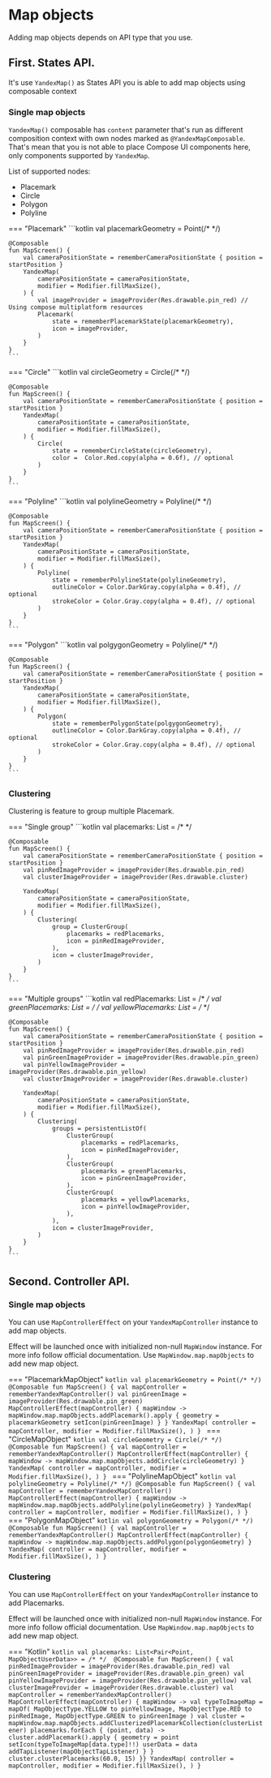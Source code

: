 # Map objects

Adding map objects depends on API type that you use.

## First. States API.

It's use `YandexMap()` as States API you is able to add map objects using composable context

### Single map objects

`YandexMap()` composable has `content` parameter that's run as different composition context 
with own nodes marked as `@YandexMapComposable`. That's mean that you is not able to place Compose UI
components here, only components supported by `YandexMap`.

List of supported nodes:

- Placemark
- Circle
- Polygon
- Polyline

=== "Placemark"
    ```kotlin
    val placemarkGeometry = Point(/* */)

    @Composable
    fun MapScreen() {
        val cameraPositionState = rememberCameraPositionState { position = startPosition }
        YandexMap(
            cameraPositionState = cameraPositionState,
            modifier = Modifier.fillMaxSize(),
        ) {
            val imageProvider = imageProvider(Res.drawable.pin_red) // Using compose multiplatform resources
            Placemark(
                state = rememberPlacemarkState(placemarkGeometry),
                icon = imageProvider,
            )
        }
    }
    ```
=== "Circle"
    ```kotlin
    val circleGeometry = Circle(/* */)

    @Composable
    fun MapScreen() {
        val cameraPositionState = rememberCameraPositionState { position = startPosition }
        YandexMap(
            cameraPositionState = cameraPositionState,
            modifier = Modifier.fillMaxSize(),
        ) {
            Circle(
                state = rememberCircleState(circleGeometry),
                color =  Color.Red.copy(alpha = 0.6f), // optional
            )
        }
    }
    ```
=== "Polyline"
    ```kotlin
    val polylineGeometry = Polyline(/* */)

    @Composable
    fun MapScreen() {
        val cameraPositionState = rememberCameraPositionState { position = startPosition }
        YandexMap(
            cameraPositionState = cameraPositionState,
            modifier = Modifier.fillMaxSize(),
        ) {
            Polyline(
                state = rememberPolylineState(polylineGeometry),
                outlineColor = Color.DarkGray.copy(alpha = 0.4f), // optional
                strokeColor = Color.Gray.copy(alpha = 0.4f), // optional
            )
        }
    }
    ```
=== "Polygon"
    ```kotlin
    val polgygonGeometry = Polyline(/* */)

    @Composable
    fun MapScreen() {
        val cameraPositionState = rememberCameraPositionState { position = startPosition }
        YandexMap(
            cameraPositionState = cameraPositionState,
            modifier = Modifier.fillMaxSize(),
        ) {
            Polygon(
                state = rememberPolygonState(polgygonGeometry),
                outlineColor = Color.DarkGray.copy(alpha = 0.4f), // optional
                strokeColor = Color.Gray.copy(alpha = 0.4f), // optional
            )
        }
    }
    ```

### Clustering

Clustering is feature to group multiple Placemark.


=== "Single group"
    ```kotlin
    val placemarks: List<Point> = /* */

    @Composable
    fun MapScreen() {
        val cameraPositionState = rememberCameraPositionState { position = startPosition }
        val pinRedImageProvider = imageProvider(Res.drawable.pin_red)
        val clusterImageProvider = imageProvider(Res.drawable.cluster)

        YandexMap(
            cameraPositionState = cameraPositionState,
            modifier = Modifier.fillMaxSize(),
        ) {
            Clustering(
                group = ClusterGroup(
                    placemarks = redPlacemarks,
                    icon = pinRedImageProvider,
                ),
                icon = clusterImageProvider,
            )
        }
    }
    ```
=== "Multiple groups"
    ```kotlin
    val redPlacemarks: List<Point> = /* */
    val greenPlacemarks: List<Point> = /* */
    val yellowPlacemarks: List<Point> = /* */

    @Composable
    fun MapScreen() {
        val cameraPositionState = rememberCameraPositionState { position = startPosition }
        val pinRedImageProvider = imageProvider(Res.drawable.pin_red)
        val pinGreenImageProvider = imageProvider(Res.drawable.pin_green)
        val pinYellowImageProvider = imageProvider(Res.drawable.pin_yellow)
        val clusterImageProvider = imageProvider(Res.drawable.cluster)

        YandexMap(
            cameraPositionState = cameraPositionState,
            modifier = Modifier.fillMaxSize(),
        ) {
            Clustering(
                groups = persistentListOf(
                    ClusterGroup(
                        placemarks = redPlacemarks,
                        icon = pinRedImageProvider,
                    ),
                    ClusterGroup(
                        placemarks = greenPlacemarks,
                        icon = pinGreenImageProvider,
                    ),
                    ClusterGroup(
                        placemarks = yellowPlacemarks,
                        icon = pinYellowImageProvider,
                    ),
                ),
                icon = clusterImageProvider,
            )
        }
    }
    ```

## Second. Controller API.

### Single map objects

You can use `MapControllerEffect` on your `YandexMapController` instance to add map objects.

Effect will be launched once with initialized non-null `MapWindow` instance. For more info follow
official documentation. Use `MapWindow.map.mapObjects` to add new map object.

=== "PlacemarkMapObject"
    ```kotlin
    val placemarkGeometry = Point(/* */)
    @Composable
    fun MapScreen() {
        val mapController = rememberYandexMapController()
        val pinGreenImage = imageProvider(Res.drawable.pin_green)
        MapControllerEffect(mapController) { mapWindow ->
            mapWindow.map.mapObjects.addPlacemark().apply {
                geometry = placemarkGeometry
                setIcon(pinGreenImage)
            }
        }
        YandexMap(
            controller = mapController,
            modifier = Modifier.fillMaxSize(),
        )
    }
    ```
=== "CircleMapObject"
    ```kotlin
    val circleGeometry = Circle(/* */)
    @Composable
    fun MapScreen() {
        val mapController = rememberYandexMapController()
        MapControllerEffect(mapController) { mapWindow ->
            mapWindow.map.mapObjects.addCircle(circleGeometry)
        }
        YandexMap(
            controller = mapController,
            modifier = Modifier.fillMaxSize(),
        )
    }
    ```
=== "PolylineMapObject"
    ```kotlin
    val polylineGeometry = Polyline(/* */)
    @Composable
    fun MapScreen() {
        val mapController = rememberYandexMapController()
        MapControllerEffect(mapController) { mapWindow ->
            mapWindow.map.mapObjects.addPolyline(polylineGeometry)
        }
        YandexMap(
            controller = mapController,
            modifier = Modifier.fillMaxSize(),
        )
    }
    ```
=== "PolygonMapObject"
    ```kotlin
    val polygonGeometry = Polygon(/* */)
    @Composable
    fun MapScreen() {
        val mapController = rememberYandexMapController()
        MapControllerEffect(mapController) { mapWindow ->
            mapWindow.map.mapObjects.addPolygon(polygonGeometry)
        }
        YandexMap(
            controller = mapController,
            modifier = Modifier.fillMaxSize(),
        )
    }
    ```


### Clustering

You can use `MapControllerEffect` on your `YandexMapController` instance to add Placemarks.

Effect will be launched once with initialized non-null `MapWindow` instance. For more info follow
official documentation. Use `MapWindow.map.mapObjects` to add new map object.

=== "Kotlin"
    ```kotlin
    val placemarks: List<Pair<Point, MapObjectUserData>> = /* */ 
    @Composable
    fun MapScreen() {
        val pinRedImageProvider = imageProvider(Res.drawable.pin_red)
        val pinGreenImageProvider = imageProvider(Res.drawable.pin_green)
        val pinYellowImageProvider = imageProvider(Res.drawable.pin_yellow)
        val clusterImageProvider = imageProvider(Res.drawable.cluster)
        val mapController = rememberYandexMapController()
        MapControllerEffect(mapController) { mapWindow ->
            val typeToImageMap = mapOf(
                MapObjectType.YELLOW to pinYellowImage,
                MapObjectType.RED to pinRedImage,
                MapObjectType.GREEN to pinGreenImage
            )
            val cluster =
                mapWindow.map.mapObjects.addClusterizedPlacemarkCollection(clusterListener)
            placemarks.forEach { (point, data) ->
                cluster.addPlacemark().apply {
                    geometry = point
                    setIcon(typeToImageMap[data.type]!!)
                    userData = data
                    addTapListener(mapObjectTapListener)
                }
            }
            cluster.clusterPlacemarks(60.0, 15)
        }}
        YandexMap(
            controller = mapController,
            modifier = Modifier.fillMaxSize(),
        )
    }
    ```
